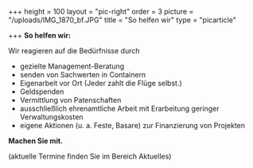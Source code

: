 +++
height = 100
layout = "pic-right"
order = 3
picture = "/uploads/IMG_1870_bf.JPG"
title = "So helfen wir"
type = "picarticle"

+++
**So helfen wir:**

Wir reagieren auf die Bedürfnisse durch

* gezielte Management-Beratung
* senden von Sachwerten in Containern
* Eigenarbeit vor Ort (Jeder zahlt die Flüge selbst.)
* Geldspenden
* Vermittlung von Patenschaften
* ausschließlich ehrenamtliche Arbeit mit Erarbeitung geringer Verwaltungskosten
* eigene Aktionen (u. a. Feste, Basare) zur Finanzierung von Projekten

**Machen Sie mit.**

(aktuelle Termine finden Sie im Bereich Aktuelles)
